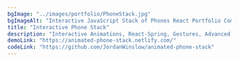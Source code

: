 ```yaml
---
bgImage: "../images/portfolio/PhoneStack.jpg"
bgImageAlt: "Interactive JavaScript Stack of Phones React Portfolio Component"
title: "Interactive Phone Stack"
description: "Interactive Animations, React-Spring, Gestures, Advanced JavaScript, Advanced CSS & Responsive Design."
demoLink: "https://animated-phone-stack.netlify.com/"
codeLink: "https://github.com/JordanWinslow/animated-phone-stack"
---
```

